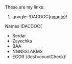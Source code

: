 These are my links:

1. google: !DACDOC{[google](www.google.com)}!

Names
!DACDOC{
* Serdar
* Zayechka
* BAA
* NNNSSLAKMS
* EGOR
}(test=countCheck)!

